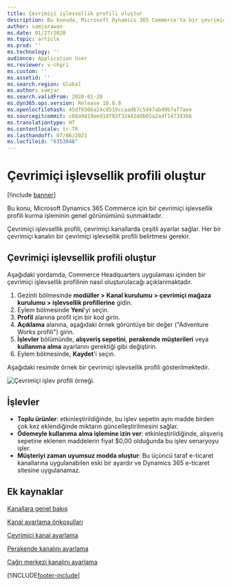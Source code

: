 ```yaml
---
title: Çevrimiçi işlevsellik profili oluştur
description: Bu konuda, Microsoft Dynamics 365 Commerce'ta bir çevrimiçi işlevsellik profilinin nasıl oluşturulacağı açıklanmaktadır.
author: samjarawan
ms.date: 01/27/2020
ms.topic: article
ms.prod: ''
ms.technology: ''
audience: Application User
ms.reviewer: v-chgri
ms.custom: ''
ms.assetid: ''
ms.search.region: Global
ms.author: samjar
ms.search.validFrom: 2020-01-20
ms.dyn365.ops.version: Release 10.0.8
ms.openlocfilehash: 45df6566a24cd519ccaad67c5d47abd9b7af7aee
ms.sourcegitcommit: c08a9d19eed1df03f32442ddb65a2adf1473d3b6
ms.translationtype: HT
ms.contentlocale: tr-TR
ms.lasthandoff: 07/06/2021
ms.locfileid: "6353048"
---
```

# <a name="create-an-online-functionality-profile"></a>Çevrimiçi işlevsellik profili oluştur

[!include [banner](includes/banner.md)]

Bu konu, Microsoft Dynamics 365 Commerce için bir çevrimiçi işlevsellik profili kurma işleminin genel görünümünü sunmaktadır.

Çevrimiçi işlevsellik profili, çevrimiçi kanallarda çeşitli ayarlar sağlar. Her bir çevrimiçi kanalın bir çevrimiçi işlevsellik profili belirtmesi gerekir.

## <a name="create-an-online-functionality-profile"></a>Çevrimiçi işlevsellik profili oluştur

Aşağıdaki yordamda, Commerce Headquarters uygulaması içinden bir çevrimiçi işlevsellik profilinin nasıl oluşturulacağı açıklanmaktadır.

1. Gezinti bölmesinde **modüller \> Kanal kurulumu \> çevrimiçi mağaza kurulumu \> işlevsellik profillerine** gidin.
1. Eylem bölmesinde **Yeni**'yi seçin.
1. **Profil** alanına profil için bir kod girin.
1. **Açıklama** alanına, aşağıdaki örnek görüntüye bir değer ("Adventure Works profili") girin.
1. **İşlevler** bölümünde, **alışveriş sepetini**, **perakende müşterileri** veya **kullanıma alma** ayarlarını gerektiği gibi değiştirin.
1. Eylem bölmesinde, **Kaydet**'i seçin.

Aşağıdaki resimde örnek bir çevrimiçi işlevsellik profili gösterilmektedir.
  
![Çevrimiçi işlev profili örneği.](media/online-functionality-profile.png)

## <a name="functions"></a>İşlevler

- **Toplu ürünler**: etkinleştirildiğinde, bu işlev sepetin aynı madde birden çok kez eklendiğinde miktarın güncelleştirilmesini sağlar.
- **Ödemeyle kullanıma alma işlemine izin ver**: etkinleştirildiğinde, alışveriş sepetine eklenen maddelerin fiyat $0,00 olduğunda bu işlev senaryoyu işler.
- **Müşteriyi zaman uyumsuz modda oluştur**: Bu üçüncü taraf e-ticaret kanallarına uygulanabilen eski bir ayardır ve Dynamics 365 e-ticaret sitesine uygulanamaz.

## <a name="additional-resources"></a>Ek kaynaklar

[Kanallara genel bakış](channels-overview.md)

[Kanal ayarlama önkoşulları](channels-prerequisites.md)

[Çevrimiçi kanal ayarlama](channel-setup-online.md)

[Perakende kanalını ayarlama](channel-setup-retail.md)

[Çağrı merkezi kanalını ayarlama](channel-setup-callcenter.md)


[!INCLUDE[footer-include](../includes/footer-banner.md)]
